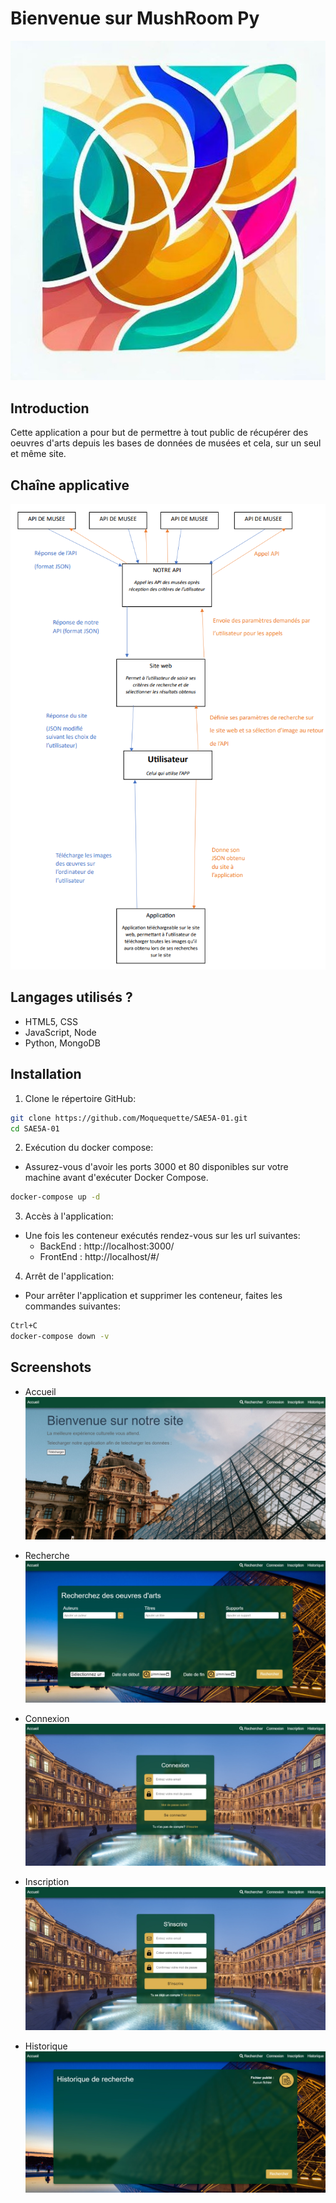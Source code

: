 # Bienvenue sur MushRoom Py

![MushRoom Py](https://raw.githubusercontent.com/Moquequette/SAE5A-01/main/Img/Logo.jpg)
## Introduction

Cette application a pour but de permettre à tout public de récupérer des oeuvres d'arts depuis les bases de données de musées et cela, sur un seul et même site.

## Chaîne applicative
![Chaîne applicative](https://raw.githubusercontent.com/Moquequette/SAE5A-01/main/Img/ChaineAppli.png)

## Langages utilisés ?

+ HTML5, CSS
+ JavaScript, Node
+ Python, MongoDB 

## Installation
1. Clone le répertoire GitHub:
``` bash
git clone https://github.com/Moquequette/SAE5A-01.git
cd SAE5A-01
```
2. Exécution du docker compose:
+ Assurez-vous d'avoir les ports 3000 et 80 disponibles sur votre machine avant d'exécuter Docker Compose.
``` bash
docker-compose up -d
```
3. Accès à l'application:
+ Une fois les conteneur exécutés rendez-vous sur les url suivantes:
    * BackEnd : http://localhost:3000/
    * FrontEnd : http://localhost/#/
4. Arrêt de l'application:
+ Pour arrêter l'application et supprimer les conteneur, faites les commandes suivantes:
```bash
Ctrl+C
docker-compose down -v
```

## Screenshots 

+ Accueil
![Accueil](https://raw.githubusercontent.com/Moquequette/SAE5A-01/main/Img/Acceuil.jpg)

+ Recherche
![Recherche](https://raw.githubusercontent.com/Moquequette/SAE5A-01/main/Img/Recherche.jpg)

+ Connexion
![Connexion](https://raw.githubusercontent.com/Moquequette/SAE5A-01/main/Img/Connexion.jpg)

+ Inscription
![Inscription](https://raw.githubusercontent.com/Moquequette/SAE5A-01/main/Img/Inscription.jpg)

+ Historique
![Historique](https://raw.githubusercontent.com/Moquequette/SAE5A-01/main/Img/Historique.jpg)

